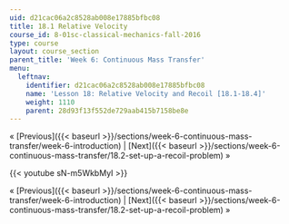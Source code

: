 ```yaml
---
uid: d21cac06a2c8528ab008e17885bfbc08
title: 18.1 Relative Velocity
course_id: 8-01sc-classical-mechanics-fall-2016
type: course
layout: course_section
parent_title: 'Week 6: Continuous Mass Transfer'
menu:
  leftnav:
    identifier: d21cac06a2c8528ab008e17885bfbc08
    name: 'Lesson 18: Relative Velocity and Recoil [18.1-18.4]'
    weight: 1110
    parent: 28d93f13f552de729aab415b7158be8e
---
```


« [Previous]({{< baseurl >}}/sections/week-6-continuous-mass-transfer/week-6-introduction) | [Next]({{< baseurl >}}/sections/week-6-continuous-mass-transfer/18.2-set-up-a-recoil-problem) »

{{< youtube sN-m5WkbMyI >}}

« [Previous]({{< baseurl >}}/sections/week-6-continuous-mass-transfer/week-6-introduction) | [Next]({{< baseurl >}}/sections/week-6-continuous-mass-transfer/18.2-set-up-a-recoil-problem) »